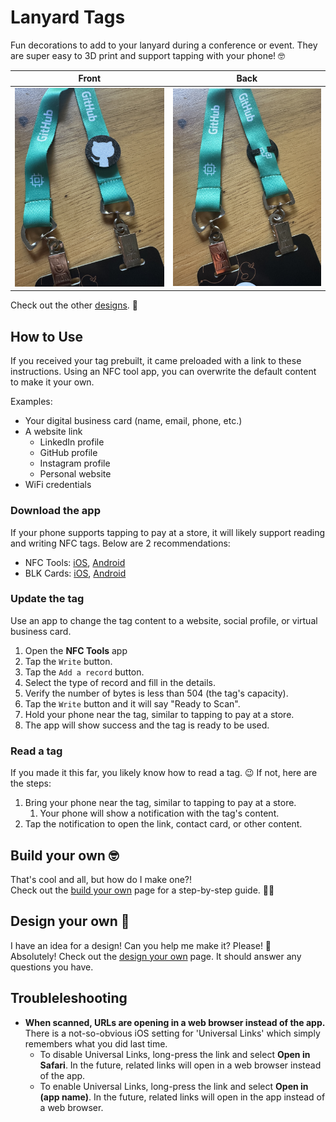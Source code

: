 # Lanyard Tags
Fun decorations to add to your lanyard during a conference or event. They are super easy to 3D print and support tapping with your phone! 🤓

| Front | Back |
| :-: | :-: |
| ![](docs/on-lanyard-front.jpg) | ![](docs/on-lanyard-back.jpg) |

Check out the other [designs](docs/designs.md). 🚀

## How to Use
If you received your tag prebuilt, it came preloaded with a link to these instructions. Using an NFC tool app, you can overwrite the default content to make it your own.

Examples:
- Your digital business card (name, email, phone, etc.)
- A website link
    - LinkedIn profile
    - GitHub profile
    - Instagram profile
    - Personal website
- WiFi credentials

### Download the app
If your phone supports tapping to pay at a store, it will likely support reading and writing NFC tags. Below are 2 recommendations:

- NFC Tools: [iOS](https://apps.apple.com/us/app/nfc-tools/id1252962749), [Android](https://play.google.com/store/apps/details?id=com.wakdev.wdnfc)
- BLK Cards: [iOS](https://apps.apple.com/us/app/blk-cards/id6443552250), [Android](https://play.google.com/store/apps/details?id=hk.emertech.blk)

###  Update the tag
Use an app to change the tag content to a website, social profile, or virtual business card.

1. Open the **NFC Tools** app
1. Tap the `Write` button.
1. Tap the `Add a record` button.
1. Select the type of record and fill in the details.
1. Verify the number of bytes is less than 504 (the tag's capacity).
1. Tap the `Write` button and it will say "Ready to Scan".
1. Hold your phone near the tag, similar to tapping to pay at a store.
1. The app will show success and the tag is ready to be used.

### Read a tag
If you made it this far, you likely know how to read a tag. 😉 If not, here are the steps:

1. Bring your phone near the tag, similar to tapping to pay at a store.
    1. Your phone will show a notification with the tag's content.
1. Tap the notification to open the link, contact card, or other content.

## Build your own 🤓
That's cool and all, but how do I make one?!  
Check out the [build your own](docs/build-your-own.md) page for a step-by-step guide. 🧑‍🚀

## Design your own 🎨
I have an idea for a design! Can you help me make it? Please! 🥺  
Absolutely! Check out the [design your own](docs/design-your-own.md) page. It should answer any questions you have.

## Troubleleshooting
- **When scanned, URLs are opening in a web browser instead of the app.**  
There is a not-so-obvious iOS setting for 'Universal Links' which simply remembers what you did last time.
    - To disable Universal Links, long-press the link and select **Open in Safari**. In the future, related links will open in a web browser instead of the app.
    - To enable Universal Links, long-press the link and select **Open in (app name)**. In the future, related links will open in the app instead of a web browser.